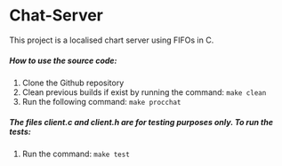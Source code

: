 # Chat-Server

This project is a localised chart server using FIFOs in C.

##### How to use the source code:
1. Clone the Github repository
2. Clean previous builds if exist by running the command: `make clean`
3. Run the following command: `make procchat`

##### The files client.c and client.h are for testing purposes only. To run the tests:
1. Run the command: `make test`
